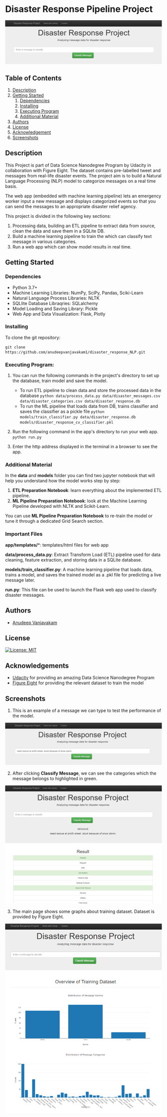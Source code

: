 # Disaster Response Pipeline Project

![Intro Pic](screenshots/intro.PNG)


## Table of Contents
1. [Description](#description)
2. [Getting Started](#getting_started)
	1. [Dependencies](#dependencies)
	2. [Installing](#installation)
	3. [Executing Program](#execution)
	4. [Additional Material](#material)
3. [Authors](#authors)
4. [License](#license)
5. [Acknowledgement](#acknowledgement)
6. [Screenshots](#screenshots)

<a name="descripton"></a>
## Description

This Project is part of Data Science Nanodegree Program by Udacity in collaboration with Figure Eight. The dataset contains pre-labelled tweet and messages from real-life disaster events. The project aim is to build a Natural Language Processing (NLP) model to categorize messages on a real time basis.

The web app (embedded with machine learning pipeline) lets an emergency worker input a new message and displays categorized events so that you can send the messages to an appropriate disaster relief agency.

This project is divided in the following key sections:

1. Processing data, building an ETL pipeline to extract data from source, clean the data and save them in a SQLite DB.
2. Build a machine learning pipeline to train the which can classify text message in various categories.
3. Run a web app which can show model results in real time.

<a name="getting_started"></a>
## Getting Started

<a name="dependencies"></a>
### Dependencies
* Python 3.7+
* Machine Learning Libraries: NumPy, SciPy, Pandas, Sciki-Learn
* Natural Language Process Libraries: NLTK
* SQLlite Database Libraqries: SQLalchemy
* Model Loading and Saving Library: Pickle
* Web App and Data Visualization: Flask, Plotly

<a name="installation"></a>
### Installing
To clone the git repository:
```
git clone https://github.com/anudeepvanjavakam1/disaster_response_NLP.git
```
<a name="execution"></a>
### Executing Program:
1. You can run the following commands in the project's directory to set up the database, train model and save the model.

    - To run ETL pipeline to clean data and store the processed data in the database
        `python data/process_data.py data/disaster_messages.csv data/disaster_categories.csv data/disaster_response.db`
    - To run the ML pipeline that loads data from DB, trains classifier and saves the classifier as a pickle file
        `python models/train_classifier.py data/disaster_response.db models/disaster_response_cv_classifier.pkl`

2. Run the following command in the app's directory to run your web app.
    `python run.py`

3. Enter the http address displayed in the terminal in a browser to see the app.

<a name="material"></a>
### Additional Material

In the **data** and **models** folder you can find two jupyter notebook that will help you understand how the model works step by step:
1. **ETL Preparation Notebook**: learn everything about the implemented ETL pipeline.
2. **ML Pipeline Preparation Notebook**: look at the Machine Learning Pipeline developed with NLTK and Scikit-Learn.

You can use **ML Pipeline Preparation Notebook** to re-train the model or tune it through a dedicated Grid Search section.

<a name="importantfiles"></a>
### Important Files
**app/templates/***: templates/html files for web app

**data/process_data.py**: Extract Transform Load (ETL) pipeline used for data cleaning, feature extraction, and storing data in a SQLite database.

**models/train_classifier.py**: A machine learning pipeline that loads data, trains a model, and saves the trained model as a .pkl file for predicting a live message later.

**run.py**: This file can be used to launch the Flask web app used to classify disaster messages.

<a name="authors"></a>
## Authors

* [Anudeep Vanjavakam](https://github.com/anudeepvanjavakam1)

<a name="license"></a>
## License
[![License: MIT](https://img.shields.io/badge/License-MIT-yellow.svg)](https://opensource.org/licenses/MIT)

<a name="acknowledgement"></a>
## Acknowledgements

* [Udacity](https://www.udacity.com/) for providing an amazing Data Science Nanodegree Program
* [Figure Eight](https://www.figure-eight.com/) for providing the relevant dataset to train the model

<a name="screenshots"></a>
## Screenshots

1. This is an example of a message we can type to test the performance of the model.

![Sample Input](screenshots/sample_input.PNG)

2. After clicking **Classify Message**, we can see the categories which the message belongs to highlighted in green.

![Sample Output](screenshots/sample_output.PNG)

3. The main page shows some graphs about training dataset. Dataset is provided by Figure Eight.

![Main Page](screenshots/main_page.PNG)
